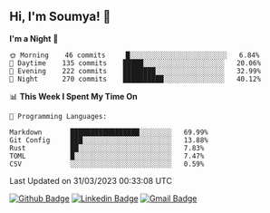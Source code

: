## Hi, I'm Soumya! 👋

<!--START_SECTION:waka-->
**I'm a Night 🦉** 

```text
🌞 Morning    46 commits     █░░░░░░░░░░░░░░░░░░░░░░░░   6.84% 
🌆 Daytime    135 commits    █████░░░░░░░░░░░░░░░░░░░░   20.06% 
🌃 Evening    222 commits    ████████░░░░░░░░░░░░░░░░░   32.99% 
🌙 Night      270 commits    ██████████░░░░░░░░░░░░░░░   40.12%

```


📊 **This Week I Spent My Time On** 

```text
💬 Programming Languages: 

Markdown       █████████████████░░░░░░░░   69.99% 
Git Config     ███░░░░░░░░░░░░░░░░░░░░░░   13.88% 
Rust           ██░░░░░░░░░░░░░░░░░░░░░░░   7.83% 
TOML           █░░░░░░░░░░░░░░░░░░░░░░░░   7.47% 
CSV            ░░░░░░░░░░░░░░░░░░░░░░░░░   0.59%
```


 Last Updated on 31/03/2023 00:33:08 UTC
<!--END_SECTION:waka-->

[![Github Badge](https://img.shields.io/badge/-rubyruins-grey?style=for-the-badge&logo=github&logoColor=white&link=https://github.com/rubyruins/)](https://www.github.com/rubyruins/) 
[![Linkedin Badge](https://img.shields.io/badge/-Soumya%20Parekh-0072b1?style=for-the-badge&logo=Linkedin&logoColor=white&link=https://www.linkedin.com/in/Soumya-Parekh/)](https://www.linkedin.com/in/Soumya-Parekh/) 
[![Gmail Badge](https://img.shields.io/badge/-soumyaparekh.me@gmail.com-c14438?style=for-the-badge&logo=Gmail&logoColor=white&link=mailto:soumyaparekh.me@gmail.com)](mailto:soumyaparekh.me@gmail.com) 

